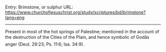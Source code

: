 Entry: Brimstone, or sulphur
URL: https://www.churchofjesuschrist.org/study/scriptures/bd/brimstone?lang=eng

---

Present in most of the hot springs of Palestine; mentioned in the account of the destruction of the Cities of the Plain, and hence symbolic of Godâs anger (Deut. 29:23; Ps. 11:6; Isa. 34:9).
